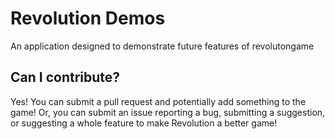 # Revolution Demos
An application designed to demonstrate  future features of revolutongame

## Can I contribute?
Yes! You can submit a pull request and potentially add something to the game!
Or, you can submit an issue reporting a bug, submitting a suggestion, or suggesting a whole feature to make Revolution a better game!
